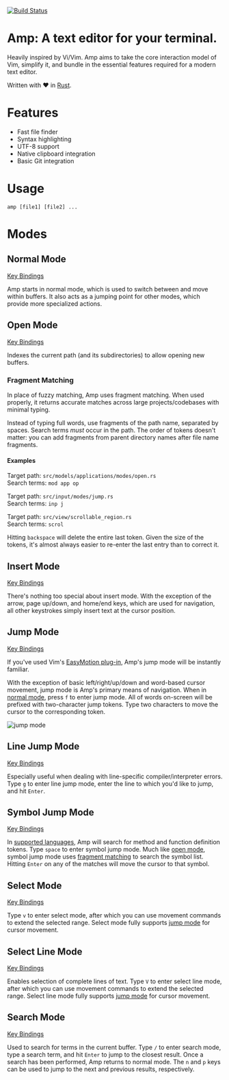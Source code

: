 [![Build Status](https://travis-ci.org/jmacdonald/amp.svg?branch=master)](https://travis-ci.org/jmacdonald/amp)

# Amp: A text editor for your terminal.

Heavily inspired by Vi/Vim. Amp aims to take the core interaction model of Vim,
simplify it, and bundle in the essential features required for a modern text
editor.

Written with :heart: in [Rust](http://rust-lang.org).

# Features

* Fast file finder
* Syntax highlighting
* UTF-8 support
* Native clipboard integration
* Basic Git integration

# Usage

`amp [file1] [file2] ...`

# Modes

## <a id="normal_mode">Normal Mode</a>

[Key Bindings](https://github.com/jmacdonald/amp/tree/master/src/input/modes/normal.rs)

Amp starts in normal mode, which is used to switch between and move within buffers. It also acts as a jumping point for other modes, which provide more specialized actions.

## <a id="open_mode">Open Mode</a>

[Key Bindings](https://github.com/jmacdonald/amp/tree/master/src/input/modes/open.rs)

Indexes the current path (and its subdirectories) to allow opening new buffers.

### <a id="fragment_matching">Fragment Matching</a>

In place of fuzzy matching, Amp uses fragment matching. When used properly, it
returns accurate matches across large projects/codebases with minimal typing.

Instead of typing full words, use fragments of the path name, separated by
spaces. Search terms _must_ occur in the path. The order of tokens doesn't matter: you can add fragments from parent directory names after file name fragments.

#### Examples

Target path: `src/models/applications/modes/open.rs`  
Search terms: `mod app op`

Target path: `src/input/modes/jump.rs`  
Search terms: `inp j`

Target path: `src/view/scrollable_region.rs`  
Search terms: `scrol`

Hitting `backspace` will delete the entire last token. Given the size of the tokens, it's almost always easier to re-enter the last entry than to correct it.

## Insert Mode

[Key Bindings](https://github.com/jmacdonald/amp/tree/master/src/input/modes/insert.rs)

There's nothing too special about insert mode. With the exception of the arrow, page up/down, and home/end keys, which are used for navigation, all other keystrokes simply insert text at the cursor position.

## <a id="jump_mode">Jump Mode</a>

[Key Bindings](https://github.com/jmacdonald/amp/tree/master/src/input/modes/jump.rs)

If you've used Vim's [EasyMotion plug-in](https://github.com/easymotion/vim-easymotion), Amp's jump mode will be instantly familiar.

With the exception of basic left/right/up/down and word-based cursor movement, jump mode is Amp's primary means of navigation. When in [normal mode](#normal_mode), press `f` to enter jump mode. All of words on-screen will be prefixed with two-character jump tokens. Type two characters to move the cursor to the corresponding token.

![jump mode](https://raw.githubusercontent.com/jmacdonald/amp/master/doc/jump_mode.gif)

## Line Jump Mode

[Key Bindings](https://github.com/jmacdonald/amp/tree/master/src/input/modes/line_jump.rs)

Especially useful when dealing with line-specific compiler/interpreter errors. Type `g` to enter line jump mode, enter the line to which you'd like to jump, and hit `Enter`.

## Symbol Jump Mode

[Key Bindings](https://github.com/jmacdonald/amp/tree/master/src/input/modes/symbol_jump.rs)

In [supported languages](https://github.com/jmacdonald/luthor/tree/master/src/lexers), Amp will search for method and function definition tokens. Type `space` to enter symbol jump mode. Much like [open mode](#open_mode), symbol jump mode uses [fragment matching](#fragment_matching) to search the symbol list. Hitting `Enter` on any of the matches will move the cursor to that symbol.

## Select Mode

[Key Bindings](https://github.com/jmacdonald/amp/tree/master/src/input/modes/select.rs)

Type `v` to enter select mode, after which you can use movement commands to extend the selected range. Select mode fully supports [jump mode](#jump_mode) for cursor movement.

## Select Line Mode

[Key Bindings](https://github.com/jmacdonald/amp/tree/master/src/input/modes/select_line.rs)

Enables selection of complete lines of text. Type `V` to enter select line mode, after which you can use movement commands to extend the selected range. Select line mode fully supports [jump mode](#jump_mode) for cursor movement.

## Search Mode

[Key Bindings](https://github.com/jmacdonald/amp/tree/master/src/input/modes/search.rs)

Used to search for terms in the current buffer. Type `/` to enter search mode, type a search term, and hit `Enter` to jump to the closest result. Once a search has been performed, Amp returns to normal mode. The `n` and `p` keys can be used to jump to the next and previous results, respectively.
